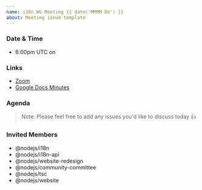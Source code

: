 ```yaml
---
name: i18n WG Meeting {{ date('MMMM Do') }}
about: Meeting issue template
---
```


### Date & Time
* 6:00pm UTC on

### Links
* [Zoom](https://zoom.us/j/307660555)
* [Google Docs Minutes](https://docs.google.com/document/d/1996iPZqy_hVjiphgiICaDQZXg9ZU42QSdrkd6l1gS00)

### Agenda

<!-- Paste list of questions to discuss here -->

> Note: Please feel free to add any issues you'd like to discuss today 👍

### Invited Members
* @nodejs/i18n
* @nodejs/i18n-api
* @nodejs/website-redesign
* @nodejs/community-committee
* @nodejs/tsc
* @nodejs/website
